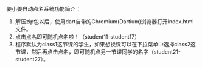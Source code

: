 姜小姜自动点名系统功能简介：
1. 解压zip包以后，使用dart自带的Chromium(Dartium)浏览器打开index.html文件。
2. 点击点名即可随机点名啦！（student11-student17）
3. 程序默认为class1这节课的学生，如果想换课可以在下拉菜单中选择class2这节课，然后再点击点名，即可随机点另一节课同学的名字（student21-student27）。
